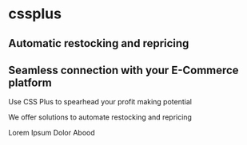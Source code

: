 # cssplus
## Automatic restocking and repricing
## Seamless connection with your E-Commerce platform

Use CSS Plus to spearhead your profit making potential

We offer solutions to automate restocking and repricing

Lorem Ipsum Dolor
Abood
